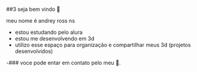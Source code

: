 ##3 seja bem vindo 🖤

meu nome é andrey ross ns

- estou estudando pelo alura
-  estou me desenvolvendo em 3d 
-  utilizo esse espaço para organização  e compartilhar meus 3d (projetos desenvolvidos)

-### voce pode entar em contato pelo meu 📧.
